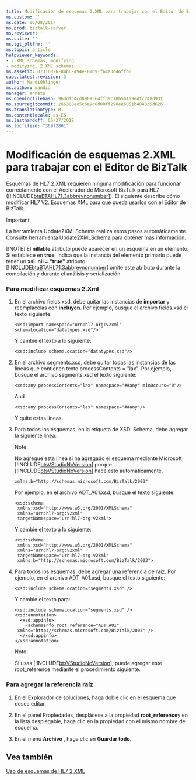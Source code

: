 ```yaml
---
title: Modificación de esquemas 2.XML para trabajar con el Editor de BizTalk | Microsoft Docs
ms.custom: ''
ms.date: 06/08/2017
ms.prod: biztalk-server
ms.reviewer: ''
ms.suite: ''
ms.tgt_pltfrm: ''
ms.topic: article
helpviewer_keywords:
- 2.XML schemas, modifying
- modifying, 2.XML schemas
ms.assetid: 07316826-84b6-494e-81b9-f64a3d46ffb0
caps.latest.revision: 3
author: MandiOhlinger
ms.author: mandia
manager: anneta
ms.openlocfilehash: 96dd1c4cd8909564ff39c78b5b1a9e4fc248d93f
ms.sourcegitcommit: 266308ec5c6a9d8d80ff298ee6051b4843c5d626
ms.translationtype: MT
ms.contentlocale: es-ES
ms.lasthandoff: 06/27/2018
ms.locfileid: "36972861"
---
```

# <a name="modifying-2xml-schemas-to-work-with-biztalk-editor"></a>Modificación de esquemas 2.XML para trabajar con el Editor de BizTalk
Esquemas de HL7 2.XML requieren ninguna modificación para funcionar correctamente con el Acelerador de Microsoft BizTalk para HL7 ([!INCLUDE[btaBTAHL71.3abbrevnonumber](../../includes/btabtahl71-3abbrevnonumber-md.md)]). El siguiente describe cómo modificar HL7 V2. Esquemas XML para que pueda usarlos con el Editor de BizTalk.  
  
> [!IMPORTANT]
>  La herramienta Update2XMLSchema realiza estos pasos automáticamente. Consulte [herramienta Update2XMLSchema](../../adapters-and-accelerators/accelerator-hl7/update2xmlschema-tool.md) para obtener más información.  
> 
> [!NOTE]
>  El **nillable** atributo puede aparecer en un esquema en un elemento. Si establece en **true**, indica que la instancia del elemento primario puede tener un **xsi: nil = "true"** atributo. [!INCLUDE[btaBTAHL71.3abbrevnonumber](../../includes/btabtahl71-3abbrevnonumber-md.md)] omite este atributo durante la compilación y durante el análisis y serialización.  
  
### <a name="to-modify-2xml-schemas"></a>Para modificar esquemas 2.Xml  
  
1. En el archivo fields.xsd, debe quitar las instancias de **importar** y reemplácelas con **incluyen**. Por ejemplo, busque el archivo fields.xsd el texto siguiente:  
  
   ```  
   <xsd:import namespace="urn:hl7-org:v2xml" schemaLocation="datatypes.xsd"/>   
   ```  
  
    Y cambie el texto a lo siguiente:  
  
   ```  
   <xsd:include schemaLocation="datatypes.xsd"/>   
   ```  
  
2. En el archivo segments.xsd, debe quitar todas las instancias de las líneas que contienen texto processContents = "lax". Por ejemplo, busque el archivo segments.xsd el texto siguiente:  
  
   ```  
   <xsd:any processContents="lax" namespace="##any" minOccurs="0"/>   
   ```  
  
    And  
  
   ```  
   <xsd:any processContents="lax" namespace="##any"/>   
   ```  
  
    Y quite estas líneas.  
  
3. Para todos los esquemas, en la etiqueta de XSD: Schema, debe agregar la siguiente línea:  
  
   > [!NOTE]
   >  No agregue esta línea si ha agregado el esquema mediante Microsoft [!INCLUDE[btsVStudioNoVersion](../../includes/btsvstudionoversion-md.md)] porque [!INCLUDE[btsVStudioNoVersion](../../includes/btsvstudionoversion-md.md)] hace esto automáticamente.  
  
   ```  
   xmlns:b="http://schemas.microsoft.com/BizTalk/2003"  
   ```  
  
    Por ejemplo, en el archivo ADT_A01.xsd, busque el texto siguiente:  
  
   ```  
   <xsd:schema  
    xmlns:xsd="http://www.w3.org/2001/XMLSchema"   
    xmlns="urn:hl7-org:v2xml"   
    targetNamespace="urn:hl7-org:v2xml">   
   ```  
  
    Y cambie el texto a lo siguiente:  
  
   ```  
   <xsd:schema  
    xmlns:xsd="http://www.w3.org/2001/XMLSchema"  
    xmlns="urn:hl7-org:v2xml"  
    targetNamespace="urn:hl7-org:v2xml"  
    xmlns:b="http://schemas.microsoft.com/BizTalk/2003">   
   ```  
  
4. Para todos los esquemas, debe agregar una referencia de raíz. Por ejemplo, en el archivo ADT_A01.xsd, busque el texto siguiente:  
  
   ```  
   <xsd:include schemaLocation="segments.xsd" />   
   ```  
  
    Y cambie el texto para:  
  
   ```  
   <xsd:include schemaLocation="segments.xsd" />  
   <xsd:annotation>   
     <xsd:appinfo>   
       <schemaInfo root_reference="ADT_A01"  
    xmlns="http://schemas.microsoft.com/BizTalk/2003" />   
     </xsd:appinfo>   
   </xsd:annotation>   
   ```  
  
   > [!NOTE]
   >  Si usas [!INCLUDE[btsVStudioNoVersion](../../includes/btsvstudionoversion-md.md)], puede agregar este root_reference mediante el procedimiento siguiente.  
  
### <a name="to-add-the-root-reference"></a>Para agregar la referencia raíz  
  
1.  En el Explorador de soluciones, haga doble clic en el esquema que desea editar.  
  
2.  En el panel Propiedades, desplácese a la propiedad **root_reference**y en la lista desplegable, haga clic en la propiedad con el mismo nombre de esquema.  
  
3.  En el menú **Archivo** , haga clic en **Guardar todo**.  
  
## <a name="see-also"></a>Vea también  
 [Uso de esquemas de HL7 2.XML](../../adapters-and-accelerators/accelerator-hl7/using-hl7-2-xml-schemas.md)